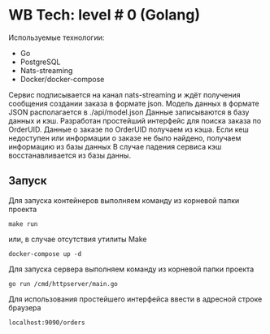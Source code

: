 # WB Tech: level # 0 (Golang)

Используемые технологии:
- Go 
- PostgreSQL
- Nats-streaming
- Docker/docker-compose

Сервис подписывается на канал nats-streaming и ждёт получения сообщения создании заказа в формате json. Модель данных в формате JSON располагается в ./api/model.json
Данные записываются в базу данных и кэш.
Разработан простейший интерфейс для поиска заказа по OrderUID.
Данные о заказе по OrderUID получаем из кэша. Если кеш недоступен или информации о заказе не было найдено, получаем информацию из базы данных
В случае падения сервиса кэш восстанавливается из базы данны. 


## Запуск
Для запуска контейнеров выполняем команду из корневой папки проекта 
```
make run
```
или, в случае отсутствия утилиты Make
```
docker-compose up -d
```

Для запуска сервера выполняем команду из корневой папки проекта 
```
go run /cmd/httpserver/main.go
```

Для использования простейшего интерфейса ввести в адресной строке браузера
```
localhost:9090/orders
```